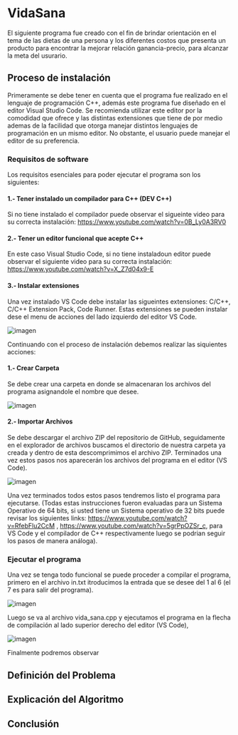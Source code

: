 # VidaSana

El siguiente programa fue creado con el fin de brindar orientación en el tema de las dietas 
de una persona y los diferentes costos que presenta un producto para encontrar la mejorar relación
ganancia-precio, para alcanzar la meta del usurario.

## Proceso de instalación

Primeramente se debe tener en cuenta que el programa fue realizado en el lenguaje de programación C++,
además este programa fue diseñado en el editor Visual Studio Code. Se recomienda utilizar este editor 
por la comodidad que ofrece y las distintas extensiones que tiene de por medio ademas de la facilidad
que otorga manejar distintos lenguajes de programación en un mismo editor. No obstante, el usuario puede
manejar el editor de su preferencia.

### Requisitos de software

Los requisitos esenciales para poder ejecutar el programa son los siguientes:

#### 1.- Tener instalado un compilador para C++ (DEV C++) 
Si no tiene instalado el compilador puede observar el sigueinte video para su 
correcta instalación: https://www.youtube.com/watch?v=0B_Ly0A3RV0

#### 2.- Tener un editor funcional que acepte C++
En este caso Visual Studio Code, si no tiene instaladoun editor puede observar el 
siguiente video para su correcta instalación: https://www.youtube.com/watch?v=X_Z7d04x9-E

#### 3.- Instalar extensiones
Una vez instalado VS Code debe instalar las sigueintes extensiones: C/C++, C/C++ Extension Pack, Code Runner.
Estas extensiones se pueden instalar dese el menu de acciones del lado izquierdo del editor VS Code.

![imagen](https://user-images.githubusercontent.com/90929324/167324671-19222b16-e4c6-44a7-99a0-9e8ffef3c957.png)

Continuando con el proceso de instalación debemos realizar las siquientes acciones:

#### 1.- Crear Carpeta
Se debe crear una carpeta en donde se almacenaran los archivos del programa asignandole el nombre que desee.


![imagen](https://user-images.githubusercontent.com/90929324/167324711-262b7616-05a9-4383-8dcf-d4c44d313be8.png)


#### 2.- Importar Archivos
Se debe descargar el archivo ZIP del repositorio de GitHub, seguidamente en el explorador de archivos buscamos el directorio 
de nuestra carpeta ya creada y dentro de esta descomprimimos el archivo ZIP. Terminados una vez estos pasos nos aparecerán 
los archivos del programa en el editor (VS Code).


![imagen](https://user-images.githubusercontent.com/90929324/167324597-9da71de3-f413-42c5-ba30-7cc98a5113ff.png)


Una vez terminados todos estos pasos tendremos listo el programa para ejecutarse.
(Todas estas instrucciones fueron evaluadas para un Sistema Operativo de 64 bits,
si usted tiene un Sistema operativo de 32 bits puede revisar los siguientes links: https://www.youtube.com/watch?v=RfebFlu2CcM , https://www.youtube.com/watch?v=5grPpOZSr_c, para VS Code y el compilador de C++
respectivamente luego se podrian seguir los pasos de manera análoga).


### Ejecutar el programa
Una vez se tenga todo funcional se puede proceder a compilar el programa, primero en el archivo in.txt itroducimos 
la entrada que se desee del 1 al 6 (el 7 es para salir del programa).


![imagen](https://user-images.githubusercontent.com/90929324/167503412-9c5c588c-f307-49a6-9fe5-b020b95871b5.png)


Luego se va al archivo vida_sana.cpp y ejecutamos el programa en la flecha de compilación al lado superior derecho del editor (VS Code), 


![imagen](https://user-images.githubusercontent.com/90929324/167503716-83d4a152-0ddf-466c-8418-798f53ca84ae.png)


Finalmente podremos observar 

## Definición del Problema


## Explicación del Algoritmo


## Conclusión 






